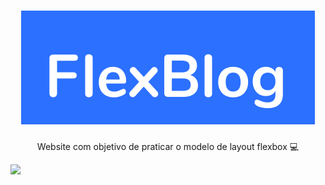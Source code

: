 <h1 align="center"> <img src="./imgs/logo.svg"> </h1>
<p align="center"> Website com objetivo de praticar o modelo de layout flexbox 💻 </p>
<img src="./videos/flexbox-gif-min.gif">
